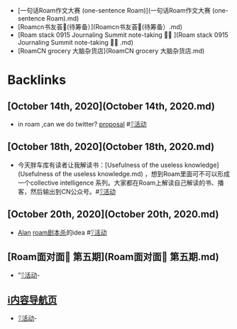 - [一句话Roam作文大赛 (one-sentence Roam)](一句话Roam作文大赛 (one-sentence Roam).md)
- [Roamcn书友荟🥝(待筹备）](Roamcn书友荟🥝(待筹备）.md)
- [Roam stack 0915 Journaling Summit note-taking 🏄‍♀️ ](Roam stack 0915 Journaling Summit note-taking 🏄‍♀️ .md)
- [RoamCN grocery 大脑杂货店](RoamCN grocery 大脑杂货店.md)

# Backlinks
## [October 14th, 2020](October 14th, 2020.md)
- in roam ,can we do twitter? [proposal](proposal.md) #[⍢活动](⍢活动.md)

## [October 18th, 2020](October 18th, 2020.md)
- 今天胖车库有读者让我解读书：[Usefulness of the useless knowledge](Usefulness of the useless knowledge.md) ，想到Roam里面可不可以形成一个collective intelligence 系列。大家都在Roam上解读自己解读的书、播客，然后输出到CN公众号。#[⍢活动](⍢活动.md)

## [October 20th, 2020](October 20th, 2020.md)
- [Alan](Alan.md) [roam剧本杀](roam剧本杀.md)的idea #[⍢活动](⍢活动.md)

## [Roam面对面🍜 第五期](Roam面对面🍜 第五期.md)
- "[⍢活动](⍢活动.md)-

## [ℹ︎内容导航页](ℹ︎内容导航页.md)
- [⍢活动](⍢活动.md)-

